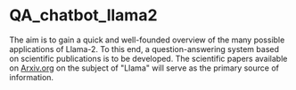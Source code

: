 # QA_chatbot_llama2
The aim is to gain a quick and well-founded overview of the many possible applications of Llama-2. To this end, a question-answering system based on scientific publications is to be developed. The scientific papers available on [Arxiv.org](http://arxiv.org/) on the subject of "Llama" will serve as the primary source of information.
